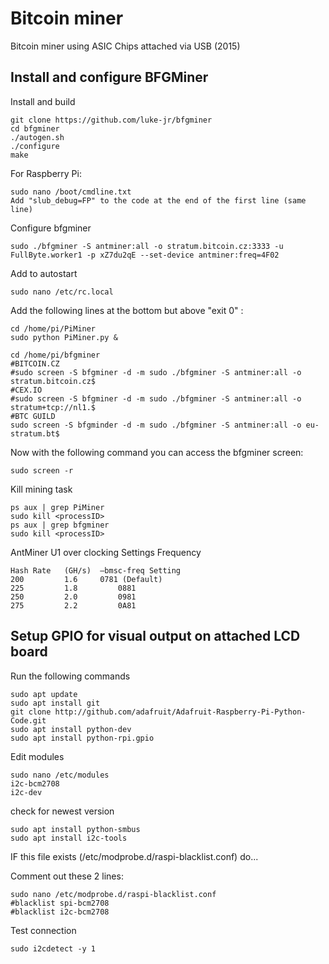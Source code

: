 # Bitcoin miner

Bitcoin miner using ASIC Chips attached via USB (2015)

## Install and configure BFGMiner

Install and build

```shell
git clone https://github.com/luke-jr/bfgminer
cd bfgminer
./autogen.sh
./configure
make
```

For Raspberry Pi:

```shell
sudo nano /boot/cmdline.txt
Add "slub_debug=FP" to the code at the end of the first line (same line)
```

Configure bfgminer

```shell
sudo ./bfgminer -S antminer:all -o stratum.bitcoin.cz:3333 -u FullByte.worker1 -p xZ7du2qE --set-device antminer:freq=4F02
```

Add to autostart

```shell
sudo nano /etc/rc.local
```

Add the following lines at the bottom but above "exit 0" :

```shell
cd /home/pi/PiMiner
sudo python PiMiner.py &

cd /home/pi/bfgminer
#BITCOIN.CZ
#sudo screen -S bfgminer -d -m sudo ./bfgminer -S antminer:all -o stratum.bitcoin.cz$
#CEX.IO
#sudo screen -S bfgminer -d -m sudo ./bfgminer -S antminer:all -o stratum+tcp://nl1.$
#BTC GUILD
sudo screen -S bfgminder -d -m sudo ./bfgminer -S antminer:all -o eu-stratum.bt$
```

Now with the following command you can access the bfgminer screen:

```shell
sudo screen -r
```

Kill mining task

```shell
ps aux | grep PiMiner
sudo kill <processID>
ps aux | grep bfgminer
sudo kill <processID>
```

AntMiner U1 over clocking Settings Frequency

```
Hash Rate	(GH/s) 	–bmsc-freq Setting
200 		1.6 	0781 (Default)
225 		1.8 		0881
250 		2.0 		0981
275 		2.2 		0A81
```

## Setup GPIO for visual output on attached LCD board

Run the following commands

```shell
sudo apt update
sudo apt install git
git clone http://github.com/adafruit/Adafruit-Raspberry-Pi-Python-Code.git
sudo apt install python-dev
sudo apt install python-rpi.gpio
```

Edit modules

```shell
sudo nano /etc/modules
i2c-bcm2708
i2c-dev
```

check for newest version

```shell
sudo apt install python-smbus
sudo apt install i2c-tools
```

IF this file exists (/etc/modprobe.d/raspi-blacklist.conf) do...

Comment out these 2 lines:

```shell
sudo nano /etc/modprobe.d/raspi-blacklist.conf
#blacklist spi-bcm2708
#blacklist i2c-bcm2708
```

Test connection

```shell
sudo i2cdetect -y 1
```
